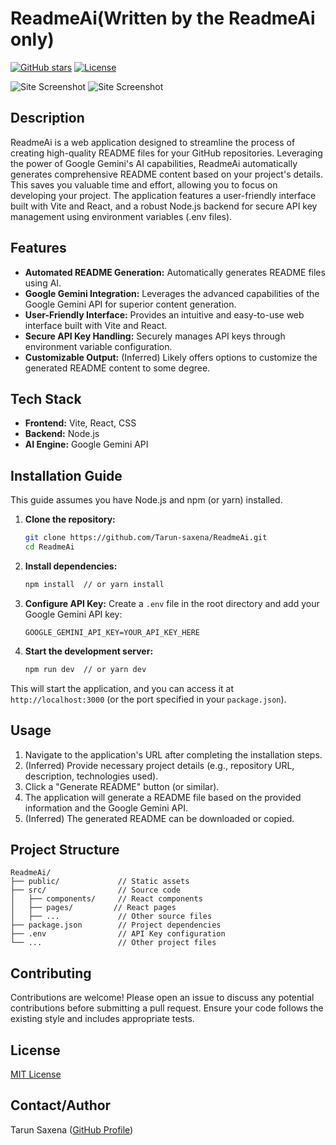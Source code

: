 # ReadmeAi(Written by the ReadmeAi only)

[![GitHub stars](https://img.shields.io/github/stars/Tarun-saxena/ReadmeAi?style=social)](https://github.com/Tarun-saxena/ReadmeAi)
[![License](https://img.shields.io/badge/License-MIT-blue.svg)](https://opensource.org/licenses/MIT)  <!-- Assuming MIT license; adjust if different -->

![Site Screenshot](https://i.postimg.cc/pr6Mrdk3/Screenshot-2025-09-13-190134.png)
![Site Screenshot](https://i.postimg.cc/vTBdGn7W/Screenshot-2025-09-13-192941.png)

## Description

ReadmeAi is a web application designed to streamline the process of creating high-quality README files for your GitHub repositories.  Leveraging the power of Google Gemini's AI capabilities, ReadmeAi automatically generates comprehensive README content based on your project's details. This saves you valuable time and effort, allowing you to focus on developing your project. The application features a user-friendly interface built with Vite and React, and a robust Node.js backend for secure API key management using environment variables (.env files).


## Features

* **Automated README Generation:** Automatically generates README files using AI.
* **Google Gemini Integration:** Leverages the advanced capabilities of the Google Gemini API for superior content generation.
* **User-Friendly Interface:**  Provides an intuitive and easy-to-use web interface built with Vite and React.
* **Secure API Key Handling:**  Securely manages API keys through environment variable configuration.
* **Customizable Output:** (Inferred)  Likely offers options to customize the generated README content to some degree.


## Tech Stack

* **Frontend:** Vite, React, CSS
* **Backend:** Node.js
* **AI Engine:** Google Gemini API


## Installation Guide

This guide assumes you have Node.js and npm (or yarn) installed.

1. **Clone the repository:**
   ```bash
   git clone https://github.com/Tarun-saxena/ReadmeAi.git
   cd ReadmeAi
   ```

2. **Install dependencies:**
   ```bash
   npm install  // or yarn install
   ```

3. **Configure API Key:** Create a `.env` file in the root directory and add your Google Gemini API key:
   ```
   GOOGLE_GEMINI_API_KEY=YOUR_API_KEY_HERE
   ```

4. **Start the development server:**
   ```bash
   npm run dev  // or yarn dev
   ```

This will start the application, and you can access it at `http://localhost:3000` (or the port specified in your `package.json`).


## Usage

1.  Navigate to the application's URL after completing the installation steps.
2.  (Inferred) Provide necessary project details (e.g., repository URL, description, technologies used).
3.  Click a "Generate README" button (or similar).
4.  The application will generate a README file based on the provided information and the Google Gemini API.
5.  (Inferred)  The generated README can be downloaded or copied.


## Project Structure

```
ReadmeAi/
├── public/             // Static assets
├── src/                // Source code
│   ├── components/     // React components
│   ├── pages/         // React pages
│   ├── ...             // Other source files
├── package.json        // Project dependencies
├── .env                // API Key configuration
└── ...                 // Other project files
```


## Contributing

Contributions are welcome!  Please open an issue to discuss any potential contributions before submitting a pull request.  Ensure your code follows the existing style and includes appropriate tests.


## License

[MIT License](https://opensource.org/licenses/MIT) <!-- This is an assumption, please verify the actual license -->


## Contact/Author

Tarun Saxena ([GitHub Profile](https://github.com/Tarun-saxena))
